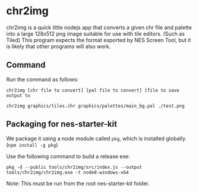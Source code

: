 # chr2img

chr2img is a quick little nodejs app that converts a given chr file and palette into a large
128x512 png image suitable for use with tile editors. (Such as Tiled) This program expects the
format exported by NES Screen Tool, but it is likely that other programs will also work.

## Command

Run the command as follows: 

```
chr2img [chr file to convert] [pal file to convert] [file to save output to

chr2img graphics/tiles.chr graphics/palettes/main_bg.pal ./test.png
```

## Packaging for nes-starter-kit

We package it using a node module called `pkg`, which is installed globally. (`npm install -g pkg`)

Use the following command to build a release exe:

```
pkg -d --public tools/chr2img/src/index.js --output tools/chr2img/chr2img.exe -t node8-windows-x64
```

Note: This must be run from the root nes-starter-kit folder.
